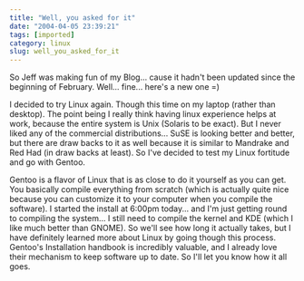 ```yaml
---
title: "Well, you asked for it"
date: "2004-04-05 23:39:21"
tags: [imported]
category: linux
slug: well_you_asked_for_it
---
```


So Jeff was making fun of my Blog... cause it hadn't been updated since the
beginning of February. Well... fine... here's a new one =)

I decided to try Linux again. Though this time on my laptop (rather than
desktop). The point being I really think having linux experience helps at work,
because the entire system is Unix (Solaris to be exact). But I never liked any
of the commercial distributions... SuSE is looking better and better, but there
are draw backs to it as well because it is similar to Mandrake and Red Had (in
draw backs at least). So I've decided to test my Linux fortitude and go with
Gentoo.

Gentoo is a flavor of Linux that is as close to do it yourself as you can get.
You basically compile everything from scratch (which is actually quite nice
because you can customize it to your computer when you compile the software). I
started the install at 6:00pm today... and I'm just getting round to compiling
the system... I still need to compile the kernel and KDE (which I like much
better than GNOME). So we'll see how long it actually takes, but I have
definitely learned more about Linux by going though this process. Gentoo's
Installation handbook is incredibly valuable, and I already love their mechanism
to keep software up to date. So I'll let you know how it all goes.
